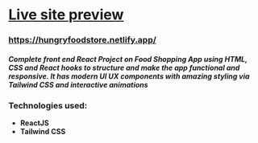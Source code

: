 
# [Live site preview](https://hungryfoodstore.netlify.app/)

### https://hungryfoodstore.netlify.app/


#### _Complete front end React Project on Food Shopping App using HTML, CSS and React hooks to structure and make the app functional and responsive. It has modern UI UX components with amazing styling via Tailwind CSS and interactive animations_


### Technologies used: 
- **ReactJS** 
- **Tailwind CSS**


<br/>


